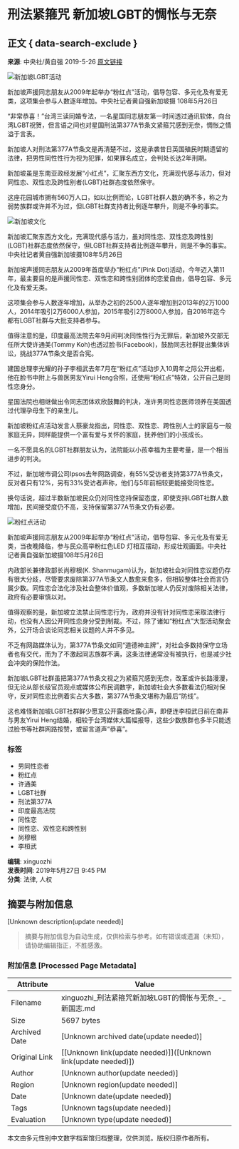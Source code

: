 # 刑法紧箍咒 新加坡LGBT的惆怅与无奈

## 正文 { data-search-exclude }


**来源**: 中央社/黄自强 2019-5-26 [原文链接](https://www.cna.com.tw/news/firstnews/201905260015.aspx)

![新加坡LGBT活动](https://img5.cna.com.tw/www/WebPhotos/1024/20190526/1152x768_20190526000001.jpg)

新加坡声援同志朋友从2009年起举办“粉红点”活动，倡导包容、多元化及有爱无类，这项集会参与人数逐年增加。中央社记者黄自强新加坡摄 108年5月26日

“非常恭喜！”台湾三读同婚专法，一名星国同志朋友第一时间透过通讯软体，向台湾LGBT祝贺，但言语之间也对星国刑法第377A节条文紧箍咒感到无奈，惆怅之情溢于言表。

新加坡人对刑法第377A节条文是再清楚不过，这是承袭昔日英国殖民时期遗留的法律，把男性同性性行为视为犯罪，如果罪名成立，会判处长达2年刑期。

新加坡虽是东南亚政经发展“小红点”，汇聚东西方文化，充满现代感与活力，但对同性恋、双性恋及跨性别者(LGBT)社群态度依然保守。

这座花园城市拥有560万人口，如以比例而论，LGBT社群人数的确不多，称之为弱势族群或许并不为过，但LGBT社群支持者比例逐年攀升，则是不争的事实。

![新加坡文化](https://img5.cna.com.tw/www/WebPhotos/1024/20190526/1152x768_20190526000002.jpg)

新加坡汇聚东西方文化，充满现代感与活力，虽对同性恋、双性恋及跨性别(LGBT)社群态度依然保守，但LGBT社群支持者比例逐年攀升，则是不争的事实。中央社记者黄自强新加坡摄108年5月26日

新加坡声援同志朋友从2009年首度举办“粉红点”(Pink Dot)活动，今年迈入第11年，最主要目的是声援同性恋、双性恋和跨性别团体的恋爱自由，倡导包容、多元化及有爱无类。

这项集会参与人数逐年增加，从举办之初的2500人逐年增加到2013年的2万1000人，2014年吸引2万6000人参加，2015年吸引2万8000人参加，自2016年迄今都有LGBT社群与大批支持者参与。

值得注意的是，印度最高法院去年9月间判决同性性行为无罪后，新加坡外交部无任所大使许通美(Tommy Koh)也透过脸书(Facebook)，鼓励同志社群提出集体诉讼，挑战377A节条文是否合宪。

建国总理李光耀的孙子李桓武去年7月在“粉红点”活动步入10周年之际公开出柜，他在脸书中附上与兽医男友Yirui Heng合照，还使用“粉红点”特效，公开自己是同性恋身分。

星国法院也相继做出令同志团体欢欣鼓舞的判决，准许男同性恋医师领养在美国透过代理孕母生下的亲生儿。

新加坡粉红点活动发言人蔡豪龙指出，同性恋、双性恋、跨性别人士的家庭与一般家庭无异，同样能提供一个富有爱与关怀的家庭，抚养他们的小孩成长。

一名不愿具名的LGBT社群朋友认为，法院能以小孩幸福为主要考量，是一个相当进步的判决。

不过，新加坡市调公司Ipsos去年网路调查，有55%受访者支持第377A节条文，反对者只有12%，另有33%受访者声称，他们与5年前相较更能接受同性恋。

换句话说，超过半数新加坡民众仍对同性恋持保留态度，即使支持LGBT社群人数增加，民间接受度仍不高，支持保留第377A节条文仍有必要。

![粉红点活动](https://img5.cna.com.tw/www/WebPhotos/1024/20190526/1141x768_20190526000003.jpg)

新加坡声援同志朋友从2009年起举办“粉红点”活动，倡导包容、多元化及有爱无类，当夜晚降临，参与民众高举粉红色LED 灯相互摆动，形成壮观画面。中央社记者黄自强新加坡摄108年5月26日

内政部长兼律政部长尚穆根(K. Shanmugam)认为，新加坡社会对同性恋议题仍存有很大分歧，尽管要求废除第377A节条文人数愈来愈多，但相较整体社会而言仍属少数。同性恋合法化涉及社会整体价值观，多数新加坡人仍反对废除相关法律，政府有必要审慎以对。

值得观察的是，新加坡立法禁止同性恋行为，政府并没有针对同性恋采取法律行动，也没有人因公开同性恋身分受到制裁。不过，除了诸如“粉红点”大型活动聚会外，公开场合谈论同志相关议题的人并不多见。

不乏有网路媒体认为，第377A节条文如同“道德神主牌”，对社会多数持保守立场者也有交代，而为了不激起同志族群不满，这条法律通常没有被执行，也是减少社会冲突的保险作法。

新加坡LGBT社群虽把第377A节条文视之为紧箍咒感到无奈，改革或许长路漫漫，但无论从部长级官员观点或媒体公布民调数字，新加坡社会大多数看法仍相对保守，反对同性恋比例着实占大多数，第377A节条文堪称为最后“防线”。

这也难怪新加坡LGBT社群鲜少愿意公开露面吐露心声，即便连李桓武日前在南非与男友Yirui Heng结婚，相较于台湾媒体大篇幅报导，这些少数族群也多半只能透过脸书等社群网路按赞，或留言道声“恭喜”。

### 标签

- 男同性恋者
- 粉红点
- 许通美
- LGBT社群
- 刑法第377A
- 印度最高法院
- 同性恋
- 同性恋、双性恋和跨性别
- 尚穆根
- 李桓武

**编辑**: xinguozhi  
**发表时间**: 2019年5月27日 9:45 PM  
**分类**: 法律, 人权 
<!-- tcd_original_link https://xinguozhi.wordpress.com/2019/05/27/%E5%88%91%E6%B3%95%E7%B4%A7%E7%AE%8D%E5%92%92-%E6%96%B0%E5%8A%A0%E5%9D%A1lgbt%E7%9A%84%E6%83%86%E6%80%85%E4%B8%8E%E6%97%A0%E5%A5%88/ -->


## 摘要与附加信息

<!-- tcd_abstract -->
[Unknown description(update needed)]
<!-- tcd_abstract_end -->

> 摘要与附加信息为自动生成，仅供检索与参考。如有错误或遗漏（未知），请协助编辑指正，不胜感激。

### 附加信息 [Processed Page Metadata]

| Attribute       | Value                                  |
|-----------------|----------------------------------------|
| Filename        | xinguozhi_刑法紧箍咒新加坡LGBT的惆怅与无奈_-_新国志.md                             |
| Size            | 5697 bytes                           |
| Archived Date   | [Unknown archived date(update needed)]                             |
| Original Link   | [[Unknown link(update needed)]]([Unknown link(update needed)])                       |
| Author          | [Unknown author(update needed)]                               |
| Region          | [Unknown region(update needed)]                               |
| Date            | [Unknown date(update needed)]                                 |
| Tags            | [Unknown tags(update needed)]                                 |
| Evaluation            | [Unknown type(update needed)]                                 |
<!-- tcd_table_end -->

本文由多元性别中文数字档案馆归档整理，仅供浏览。版权归原作者所有。
